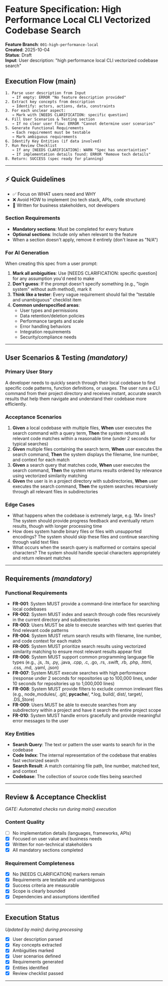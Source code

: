 # Feature Specification: High Performance Local CLI Vectorized Codebase Search

**Feature Branch**: `001-high-performance-local`  
**Created**: 2025-10-04  
**Status**: Draft  
**Input**: User description: "high performance local CLI vectorized codebase search"

## Execution Flow (main)
```
1. Parse user description from Input
   → If empty: ERROR "No feature description provided"
2. Extract key concepts from description
   → Identify: actors, actions, data, constraints
3. For each unclear aspect:
   → Mark with [NEEDS CLARIFICATION: specific question]
4. Fill User Scenarios & Testing section
   → If no clear user flow: ERROR "Cannot determine user scenarios"
5. Generate Functional Requirements
   → Each requirement must be testable
   → Mark ambiguous requirements
6. Identify Key Entities (if data involved)
7. Run Review Checklist
   → If any [NEEDS CLARIFICATION]: WARN "Spec has uncertainties"
   → If implementation details found: ERROR "Remove tech details"
8. Return: SUCCESS (spec ready for planning)
```

---

## ⚡ Quick Guidelines
- ✅ Focus on WHAT users need and WHY
- ❌ Avoid HOW to implement (no tech stack, APIs, code structure)
- 👥 Written for business stakeholders, not developers

### Section Requirements
- **Mandatory sections**: Must be completed for every feature
- **Optional sections**: Include only when relevant to the feature
- When a section doesn't apply, remove it entirely (don't leave as "N/A")

### For AI Generation
When creating this spec from a user prompt:
1. **Mark all ambiguities**: Use [NEEDS CLARIFICATION: specific question] for any assumption you'd need to make
2. **Don't guess**: If the prompt doesn't specify something (e.g., "login system" without auth method), mark it
3. **Think like a tester**: Every vague requirement should fail the "testable and unambiguous" checklist item
4. **Common underspecified areas**:
   - User types and permissions
   - Data retention/deletion policies  
   - Performance targets and scale
   - Error handling behaviors
   - Integration requirements
   - Security/compliance needs

---

## User Scenarios & Testing *(mandatory)*

### Primary User Story
A developer needs to quickly search through their local codebase to find specific code patterns, function definitions, or usages. The user runs a CLI command from their project directory and receives instant, accurate search results that help them navigate and understand their codebase more efficiently.

### Acceptance Scenarios
1. **Given** a local codebase with multiple files, **When** user executes the search command with a query term, **Then** the system returns all relevant code matches within a reasonable time (under 2 seconds for typical searches)
2. **Given** multiple files containing the search term, **When** user executes the search command, **Then** the system displays the filename, line number, and context for each match
3. **Given** a search query that matches code, **When** user executes the search command, **Then** the system returns results ordered by relevance using vectorized similarity matching
4. **Given** the user is in a project directory with subdirectories, **When** user executes the search command, **Then** the system searches recursively through all relevant files in subdirectories

### Edge Cases
- What happens when the codebase is extremely large, e.g. 1M+ lines? The system should provide progress feedback and eventually return results, though with longer processing time
- How does system handle binary files or files with unsupported encodings? The system should skip these files and continue searching through valid text files
- What occurs when the search query is malformed or contains special characters? The system should handle special characters appropriately and return relevant matches

---

## Requirements *(mandatory)*

### Functional Requirements
- **FR-001**: System MUST provide a command-line interface for searching local codebases
- **FR-002**: System MUST index and search through code files recursively in the current directory and subdirectories
- **FR-003**: Users MUST be able to execute searches with text queries that find relevant code patterns
- **FR-004**: System MUST return search results with filename, line number, and code context for each match
- **FR-005**: System MUST prioritize search results using vectorized similarity matching to ensure most relevant results appear first
- **FR-006**: System MUST support common programming language file types (e.g., .js, .ts, .py, .java, .cpp, .c, .go, .rs, .swift, .rb, .php, .html, .css, .md, .yaml, .json)
- **FR-007**: System MUST execute searches with high performance (response under 2 seconds for repositories up to 100,000 lines, under 10 seconds for repositories up to 1,000,000 lines)
- **FR-008**: System MUST provide filters to exclude common irrelevant files (e.g., node_modules/, .git/, __pycache__/, *.log, build/, dist/, target/, .DS_Store)
- **FR-009**: Users MUST be able to execute searches from any subdirectory within a project and have it search the entire project scope
- **FR-010**: System MUST handle errors gracefully and provide meaningful error messages to the user

### Key Entities
- **Search Query**: The text or pattern the user wants to search for in the codebase
- **Code Index**: The internal representation of the codebase that enables fast vectorized search
- **Search Result**: A match containing file path, line number, matched text, and context
- **Codebase**: The collection of source code files being searched

---

## Review & Acceptance Checklist
*GATE: Automated checks run during main() execution*

### Content Quality
- [ ] No implementation details (languages, frameworks, APIs)
- [x] Focused on user value and business needs
- [x] Written for non-technical stakeholders
- [x] All mandatory sections completed

### Requirement Completeness
- [x] No [NEEDS CLARIFICATION] markers remain
- [x] Requirements are testable and unambiguous  
- [x] Success criteria are measurable
- [x] Scope is clearly bounded
- [x] Dependencies and assumptions identified

---

## Execution Status
*Updated by main() during processing*

- [x] User description parsed
- [x] Key concepts extracted
- [x] Ambiguities marked
- [x] User scenarios defined
- [x] Requirements generated
- [x] Entities identified
- [x] Review checklist passed

---